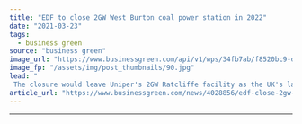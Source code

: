 ```yaml
---
title: "EDF to close 2GW West Burton coal power station in 2022"
date: "2021-03-23"
tags: 
  - business green
source: "business green"
image_url: "https://www.businessgreen.com/api/v1/wps/34fb7ab/f8520bc9-d903-46ac-8f0d-68b3b6e2dc88/4/edf-66506564170-west-burton-a-coal-power-185x114.jpg"
image_fp: "/assets/img/post_thumbnails/90.jpg"
lead: "
 The closure would leave Uniper's 2GW Ratcliffe facility as the UK's last remaining coal-fired power station ..."
article_url: "https://www.businessgreen.com/news/4028856/edf-close-2gw-west-burton-coal-power-station-2022"
---
```


---
